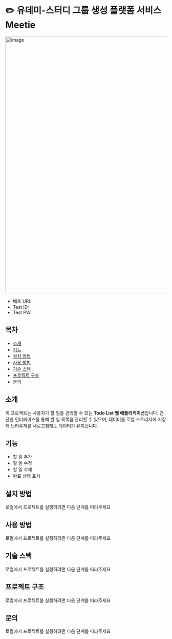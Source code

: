 # ✏️  유데미-스터디 그룹 생성 플랫폼 서비스 Meetie

<img width="800" alt="image" src="https://github.com/user-attachments/assets/fadc1bb2-c8bf-46aa-8eaa-a1cbcf1894f3">

- 배포 URL
- Test ID:
- Test PW:

## 목차
- [소개](#소개)
- [기능](#기능)
- [설치 방법](#설치-방법)
- [사용 방법](#사용-방법)
- [기술 스택](#기술-스택)
- [프로젝트 구조](#프로젝트-구조)
- [문의](#문의)

## 소개
이 프로젝트는 사용자가 할 일을 관리할 수 있는 **Todo List 웹 애플리케이션**입니다. 간단한 인터페이스를 통해 할 일 목록을 관리할 수 있으며, 데이터를 로컬 스토리지에 저장해 브라우저를 새로고침해도 데이터가 유지됩니다.

## 기능
- 할 일 추가
- 할 일 수정
- 할 일 삭제
- 완료 상태 표시

## 설치 방법
로컬에서 프로젝트를 실행하려면 다음 단계를 따라주세요
  
## 사용 방법
로컬에서 프로젝트를 실행하려면 다음 단계를 따라주세요

## 기술 스택
로컬에서 프로젝트를 실행하려면 다음 단계를 따라주세요

## 프로젝트 구조
로컬에서 프로젝트를 실행하려면 다음 단계를 따라주세요

## 문의
로컬에서 프로젝트를 실행하려면 다음 단계를 따라주세요
